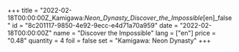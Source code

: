 +++
title = "2022-02-18T00:00:00Z_Kamigawa:_Neon_Dynasty_Discover_the_Impossible_[en]_false"
id = "8c201117-9850-4e92-9ecc-e4d71a70a959"
date = "2022-02-18T00:00:00Z"
name = "Discover the Impossible"
lang = ["en"]
price = "0.48"
quantity = 4
foil = false
set = "Kamigawa: Neon Dynasty"
+++
